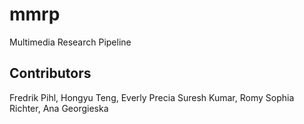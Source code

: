 # mmrp
Multimedia Research Pipeline 

## Contributors

Fredrik Pihl, Hongyu Teng, Everly Precia Suresh Kumar, Romy Sophia Richter, Ana Georgieska
